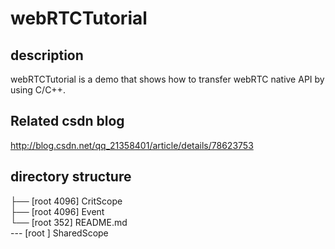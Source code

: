 # webRTCTutorial

## description
webRTCTutorial is a demo that shows how to transfer 
webRTC native API by using C/C++.

## Related csdn blog
http://blog.csdn.net/qq_21358401/article/details/78623753

## directory structure
├── [root            4096]  CritScope  
├── [root            4096]  Event  
└── [root             352]  README.md  
--- [root                ]  SharedScope
